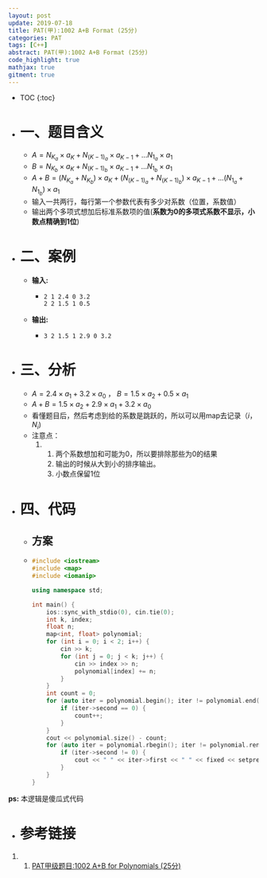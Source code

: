 ```yaml
---
layout: post
update: 2019-07-18
title: PAT(甲):1002 A+B Format (25分)
categories: PAT
tags: [C++]
abstract: PAT(甲):1002 A+B Format (25分)
code_highlight: true
mathjax: true
gitment: true
---
```

* TOC
{:toc}
* # 一、题目含义
    * $A=N_{K_a}\times a_K+N_{(K - 1)_ a}\times a_{K-1}+...N_{1_a}\times a_1$
    * $B=N_{K_b} \times a_K+N_{(K - 1)_ b}\times a_{K-1}+...N_{1_b}\times a_1$
    * $A+B=(N_{K_a}+N_{K_b}) \times a_K+(N_{(K - 1)_ a}+N_{(K - 1)_ b})\times a_{K-1}+...( N_{1_ a} + N_{1_ b} )\times a_1$
    * 输入一共两行，每行第一个参数代表有多少对系数（位置，系数值）
    * 输出两个多项式想加后标准系数项的值(**系数为0的多项式系数不显示，小数点精确到1位**)
* # 二、案例
    * **输入:** 
        *   ```none
            2 1 2.4 0 3.2
            2 2 1.5 1 0.5
            ```
    * **输出:** 
        *   ```none
            3 2 1.5 1 2.9 0 3.2
            ```
* # 三、分析
    * $A=2.4\times a_1+3.2\times a_0$ ， $B=1.5\times a_2+0.5\times a_1$
    * $A+B=1.5\times a_2+2.9\times a_1+3.2\times a_0$
    * 看懂题目后，然后考虑到给的系数是跳跃的，所以可以用map去记录（$i$，$N_i$)
    * 注意点：
        1.  1. 两个系数想加和可能为0，所以要排除那些为0的结果
            2. 输出的时候从大到小的排序输出。
            3. 小数点保留1位
* # 四、代码
    *   ## 方案
    *   ```cpp
        #include <iostream>
        #include <map>
        #include <iomanip>
        
        using namespace std;
        
        int main() {
            ios::sync_with_stdio(0), cin.tie(0);
            int k, index;
            float n;
            map<int, float> polynomial;
            for (int i = 0; i < 2; i++) {
                cin >> k;
                for (int j = 0; j < k; j++) {
                    cin >> index >> n;
                    polynomial[index] += n;
                }
            }
            int count = 0;
            for (auto iter = polynomial.begin(); iter != polynomial.end(); ++iter) {
                if (iter->second == 0) {
                    count++;
                }
            }
            cout << polynomial.size() - count;
            for (auto iter = polynomial.rbegin(); iter != polynomial.rend(); ++iter) {
                if (iter->second != 0) {
                    cout << " " << iter->first << " " << fixed << setprecision(1) << iter->second;
                }
            }
        }
        ```

**ps:** 本逻辑是傻瓜式代码
* # 参考链接
1. 1. [PAT甲级题目:1002 A+B for Polynomials (25分)](https://pintia.cn/problem-sets/994805342720868352/problems/994805526272000000)

